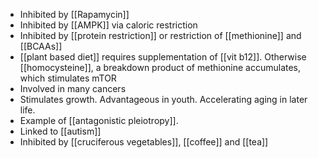 - Inhibited by [[Rapamycin]]
- Inhibited by [[AMPK]] via caloric restriction
- Inhibited by [[protein restriction]] or restriction of [[methionine]] and [[BCAAs]]
- [[plant based diet]] requires supplementation of [[vit b12]]. Otherwise [[homocysteine]], a breakdown product of methionine accumulates, which stimulates mTOR
- Involved in many cancers
- Stimulates growth. Advantageous in youth. Accelerating aging in later life. 
- Example of [[antagonistic pleiotropy]]. 
- Linked to [[autism]]
- Inhibited by [[cruciferous vegetables]], [[coffee]] and [[tea]]